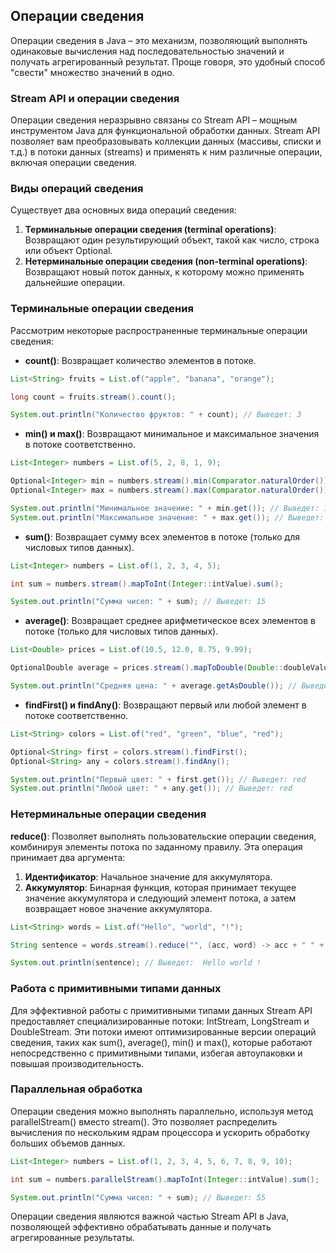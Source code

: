 ## Операции сведения

Операции сведения в Java – это механизм, позволяющий выполнять одинаковые вычисления над последовательностью значений и получать агрегированный результат. Проще говоря, это удобный способ "свести" множество значений в одно. 

### Stream API и операции сведения

Операции сведения неразрывно связаны со Stream API – мощным инструментом Java для функциональной обработки данных. Stream API позволяет вам преобразовывать коллекции данных (массивы, списки и т.д.) в потоки данных (streams) и применять к ним различные операции, включая операции сведения.

### Виды операций сведения

Существует два основных вида операций сведения:

1. **Терминальные операции сведения (terminal operations)**: Возвращают один результирующий объект, такой как число, строка или объект Optional. 
2. **Нетерминальные операции сведения (non-terminal operations)**:  Возвращают новый поток данных, к которому можно применять дальнейшие операции.

### Терминальные операции сведения

Рассмотрим некоторые распространенные терминальные операции сведения:

* **count()**: Возвращает количество элементов в потоке.

```java
List<String> fruits = List.of("apple", "banana", "orange");

long count = fruits.stream().count();

System.out.println("Количество фруктов: " + count); // Выведет: 3
```

* **min() и max()**: Возвращают минимальное и максимальное значения в потоке соответственно. 
 
 ```java
 List<Integer> numbers = List.of(5, 2, 8, 1, 9);

 Optional<Integer> min = numbers.stream().min(Comparator.naturalOrder());
 Optional<Integer> max = numbers.stream().max(Comparator.naturalOrder());

 System.out.println("Минимальное значение: " + min.get()); // Выведет: 1
 System.out.println("Максимальное значение: " + max.get()); // Выведет: 9
 ```
 
* **sum()**:  Возвращает сумму всех элементов в потоке (только для числовых типов данных).

```java
List<Integer> numbers = List.of(1, 2, 3, 4, 5);

int sum = numbers.stream().mapToInt(Integer::intValue).sum();

System.out.println("Сумма чисел: " + sum); // Выведет: 15
```

* **average()**:  Возвращает среднее арифметическое всех элементов в потоке (только для числовых типов данных).

```java
List<Double> prices = List.of(10.5, 12.0, 8.75, 9.99);

OptionalDouble average = prices.stream().mapToDouble(Double::doubleValue).average();

System.out.println("Средняя цена: " + average.getAsDouble()); // Выведет: 10.56
```

* **findFirst() и findAny()**: Возвращают первый или любой элемент в потоке соответственно.

```java
List<String> colors = List.of("red", "green", "blue", "red");

Optional<String> first = colors.stream().findFirst();
Optional<String> any = colors.stream().findAny();

System.out.println("Первый цвет: " + first.get()); // Выведет: red
System.out.println("Любой цвет: " + any.get()); // Выведет: red
```

### Нетерминальные операции сведения

**reduce()**: Позволяет выполнять пользовательские операции сведения, комбинируя элементы потока по заданному правилу. Эта операция принимает два аргумента:

1. **Идентификатор**: Начальное значение для аккумулятора.
2. **Аккумулятор**: Бинарная функция, которая принимает текущее значение аккумулятора и следующий элемент потока, а затем возвращает новое значение аккумулятора.

```java
List<String> words = List.of("Hello", "world", "!");

String sentence = words.stream().reduce("", (acc, word) -> acc + " " + word);

System.out.println(sentence); // Выведет:  Hello world !
```

### Работа с примитивными типами данных

Для эффективной работы с примитивными типами данных Stream API предоставляет специализированные потоки: IntStream, LongStream и DoubleStream.  Эти потоки имеют оптимизированные версии операций сведения, таких как sum(), average(), min() и max(), которые работают непосредственно с примитивными типами, избегая автоупаковки и повышая производительность.

### Параллельная обработка

Операции сведения можно выполнять параллельно, используя метод parallelStream() вместо stream(). Это позволяет распределить вычисления по нескольким ядрам процессора и ускорить обработку больших объемов данных.

```java
List<Integer> numbers = List.of(1, 2, 3, 4, 5, 6, 7, 8, 9, 10);

int sum = numbers.parallelStream().mapToInt(Integer::intValue).sum();

System.out.println("Сумма чисел: " + sum); // Выведет: 55
```

Операции сведения являются важной частью Stream API в Java, позволяющей эффективно обрабатывать данные и получать агрегированные результаты. 
